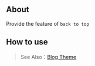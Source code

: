 ## About

Provide the feature of `back to top`

## How to use

> See Also：[Blog Theme](https://github.com/zhennann/egg-born-module-cms-themeblog)
